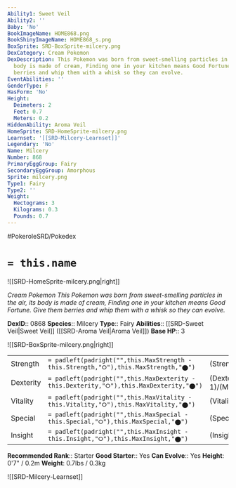 ```yaml
---
Ability1: Sweet Veil
Ability2: ''
Baby: 'No'
BookImageName: HOME868.png
BookShinyImageName: HOME868_s.png
BoxSprite: SRD-BoxSprite-milcery.png
DexCategory: Cream Pokemon
DexDescription: This Pokemon was born from sweet-smelling particles in the air, its
  body is made of cream, Finding one in your kitchen means Good Fortune. Give them
  berries and whip them with a whisk so they can evolve.
EventAbilities: ''
GenderType: F
HasForm: 'No'
Height:
  Deimeters: 2
  Feet: 0.7
  Meters: 0.2
HiddenAbility: Aroma Veil
HomeSprite: SRD-HomeSprite-milcery.png
Learnset: '[[SRD-Milcery-Learnset]]'
Legendary: 'No'
Name: Milcery
Number: 868
PrimaryEggGroup: Fairy
SecondaryEggGroup: Amorphous
Sprite: milcery.png
Type1: Fairy
Type2: ''
Weight:
  Hectograms: 3
  Kilograms: 0.3
  Pounds: 0.7
---
```


#PokeroleSRD/Pokedex

# `= this.name`

![[SRD-HomeSprite-milcery.png|right]]

*Cream Pokemon*
*This Pokemon was born from sweet-smelling particles in the air, its body is made of cream, Finding one in your kitchen means Good Fortune. Give them berries and whip them with a whisk so they can evolve.*

**DexID**:: 0868
**Species**:: Milcery
**Type**:: Fairy
**Abilities**:: [[SRD-Sweet Veil|Sweet Veil]] ([[SRD-Aroma Veil|Aroma Veil]])
**Base HP**:: 3

![[SRD-BoxSprite-milcery.png|right]]

|           |                                                                                        |                                          |
| --------- | -------------------------------------------------------------------------------------- | ---------------------------------------- |
| Strength  | `= padleft(padright("",this.MaxStrength - this.Strength,"⭘"),this.MaxStrength,"⬤")`    | (Strength::1)/(MaxStrength::3)   |
| Dexterity | `= padleft(padright("",this.MaxDexterity - this.Dexterity,"⭘"),this.MaxDexterity,"⬤")` | (Dexterity:: 1)/(MaxDexterity::3) |
| Vitality  | `= padleft(padright("",this.MaxVitality - this.Vitality,"⭘"),this.MaxVitality,"⬤")`    | (Vitality::1)/(MaxVitality::3)   |
| Special   | `= padleft(padright("",this.MaxSpecial - this.Special,"⭘"),this.MaxSpecial,"⬤")`       | (Special::2)/(MaxSpecial::4)     |
| Insight   | `= padleft(padright("",this.MaxInsight - this.Insight,"⭘"),this.MaxInsight,"⬤")`       | (Insight::2)/(MaxInsight::4)     |

**Recommended Rank**:: Starter
**Good Starter**:: Yes
**Can Evolve**:: Yes
**Height**: 0'7" / 0.2m
**Weight**: 0.7lbs / 0.3kg

![[SRD-Milcery-Learnset]]